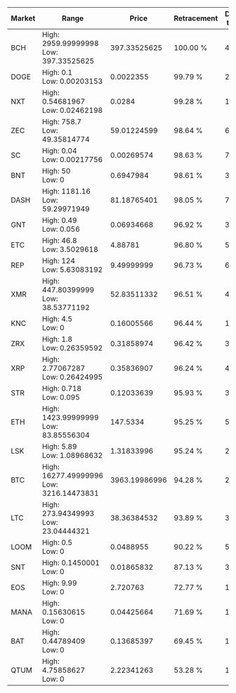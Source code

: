 | Market | Range | Price| Retracement | Doubles to 50% |
| --- | --- | --- | --- | --- |
| BCH | High: 2959.99999998<br />Low: 397.33525625 | 397.33525625 | 100.00 % | 4.22 |
| DOGE | High: 0.1<br />Low: 0.00203153 | 0.0022355 | 99.79 % | 22.82 |
| NXT | High: 0.54681967<br />Low: 0.02462198 | 0.0284 | 99.28 % | 10.06 |
| ZEC | High: 758.7<br />Low: 49.35814774 | 59.01224599 | 98.64 % | 6.85 |
| SC | High: 0.04<br />Low: 0.00217756 | 0.00269574 | 98.63 % | 7.82 |
| BNT | High: 50<br />Low: 0 | 0.6947984 | 98.61 % | 35.98 |
| DASH | High: 1181.16<br />Low: 59.29971949 | 81.18765401 | 98.05 % | 7.64 |
| GNT | High: 0.49<br />Low: 0.056 | 0.06934668 | 96.92 % | 3.94 |
| ETC | High: 46.8<br />Low: 3.5029618 | 4.88781 | 96.80 % | 5.15 |
| REP | High: 124<br />Low: 5.63083192 | 9.49999999 | 96.73 % | 6.82 |
| XMR | High: 447.80399999<br />Low: 38.53771192 | 52.83511332 | 96.51 % | 4.60 |
| KNC | High: 4.5<br />Low: 0 | 0.16005566 | 96.44 % | 14.06 |
| ZRX | High: 1.8<br />Low: 0.26359592 | 0.31858974 | 96.42 % | 3.24 |
| XRP | High: 2.77067287<br />Low: 0.26424995 | 0.35836907 | 96.24 % | 4.23 |
| STR | High: 0.718<br />Low: 0.095 | 0.12033639 | 95.93 % | 3.38 |
| ETH | High: 1423.99999999<br />Low: 83.85556304 | 147.5334 | 95.25 % | 5.11 |
| LSK | High: 5.89<br />Low: 1.08968632 | 1.31833996 | 95.24 % | 2.65 |
| BTC | High: 16277.49999996<br />Low: 3216.14473831 | 3963.19986996 | 94.28 % | 2.46 |
| LTC | High: 273.94349993<br />Low: 23.04444321 | 38.36384532 | 93.89 % | 3.87 |
| LOOM | High: 0.5<br />Low: 0 | 0.0488955 | 90.22 % | 5.11 |
| SNT | High: 0.1450001<br />Low: 0 | 0.01865832 | 87.13 % | 3.89 |
| EOS | High: 9.99<br />Low: 0 | 2.720763 | 72.77 % | 1.84 |
| MANA | High: 0.15630615<br />Low: 0 | 0.04425664 | 71.69 % | 1.77 |
| BAT | High: 0.44789409<br />Low: 0 | 0.13685397 | 69.45 % | 1.64 |
| QTUM | High: 4.75858627<br />Low: 0 | 2.22341263 | 53.28 % | 1.07 |

